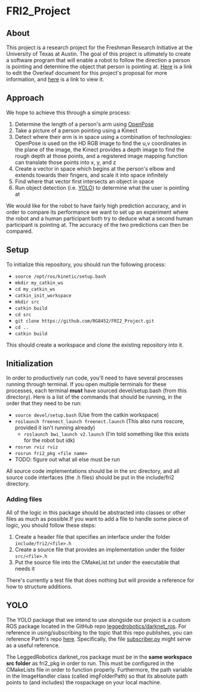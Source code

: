 # FRI2_Project

## About
This project is a research project for the Freshman Research Initiative at the University of Texas at Austin. The goal of this project is ultimately to create a software program that will enable a robot to follow the direction a person is pointing and determine the object that person is pointing at. [Here](https://www.overleaf.com/8178441511hhgghwzctwtj) is a link to edit the Overleaf document for this project's proposal for more information, and [here](https://www.overleaf.com/read/prmwvtgfdbkz) is a link to view it.

## Approach
We hope to achieve this through a simple process:
1. Determine the length of a person's arm using [OpenPose](https://github.com/CMU-Perceptual-Computing-Lab/openpose)
2. Take a picture of a person pointing using a Kinect
3. Detect where their arm is in space using a combination of technologies: OpenPose is used on the HD RGB image to find the u,v coordinates in the plane of the image, the Kinect provides a depth image to find the rough depth at those points, and a registered image mapping function can translate those points into x, y, and z
4. Create a vector in space which begins at the person's elbow and extends towards their fingers, and scale it into space infinitely
5. Find where that vector first intersects an object in space
6. Run object detection (i.e. [YOLO](https://pjreddie.com/darknet/yolo/)) to determine what the user is pointing at

We would like for the robot to have fairly high prediction accuracy, and in order to compare its performance we want to set up an experiment where the robot and a human participant both try to deduce what a second human participant is pointing at. The accuracy of the two predictions can then be compared.

## Setup
To initialize this repository, you should run the following process:
* `source /opt/ros/kinetic/setup.bash`
* `mkdir my_catkin_ws`
* `cd my_catkin_ws`
* `catkin_init_workspace`
* `mkdir src`
* `catkin build`
* `cd src`
* `git clone https://github.com/RG8452/FRI2_Project.git`
* `cd ..`
* `catkin build`

This should create a workspace and clone the existing repository into it.

## Initialization
In order to productively run code, you'll need to have several processes running through terminal. If you open multiple terminals for these processes, each terminal **must** have sourced devel/setup.bash (from this directory). Here is a list of the commands that should be running, in the order that they need to be run:

* `source devel/setup.bash` (Use from the catkin workspace)
* `roslaunch freenect_launch freenect.launch` (This also runs roscore, provided it isn't running already)
  * `roslaunch bwi_launch v2.launch` (I'm told something like this exists for the robot but idk)
* `rosrun rviz rviz`
* `rosrun fri2_pkg <file name>`
* TODO: figure out what all else must be run

All source code implementations should be in the src directory, and all source code interfaces (the .h files) should be put in the include/fri2 directory.

### Adding files
All of the logic in this package should be abstracted into classes or other files as much as possible.If you want to add a file to handle some piece of logic, you should follow these steps:
1. Create a header file that specifies an interface under the folder `include/fri2/<file>.h`
2. Create a source file that provides an implementation under the folder `src/<file>.h`
3. Put the source file into the CMakeList.txt under the executable that needs it

There's currently a test file that does nothing but will provide a reference for how to structure additions.

## YOLO
The YOLO package that we intend to use alongside our project is a custom ROS package located in the GitHub repo [leggedrobotics/darknet_ros](https://github.com/leggedrobotics/darknet_ros). For reference in using/subscribing to the topic that this repo publishes, you can reference Parth's repo [here](https://github.com/ParthChonkar/FRI_FinalProject). Specifically, the file [subscriber.py](https://github.com/ParthChonkar/FRI_FinalProject/blob/master/identification_protocol/src/subscriber.py) might serve as a useful reference.

The LeggedRobotics darknet_ros package must be in the **same workspace src folder** as fri2_pkg in order to run. This must be configured in the CMakeLists file in order to function properly. Furthermore, the path variable in the ImageHandler class (called imgFolderPath) so that its absolute path points to (and includes) the rospackage on your local machine.
